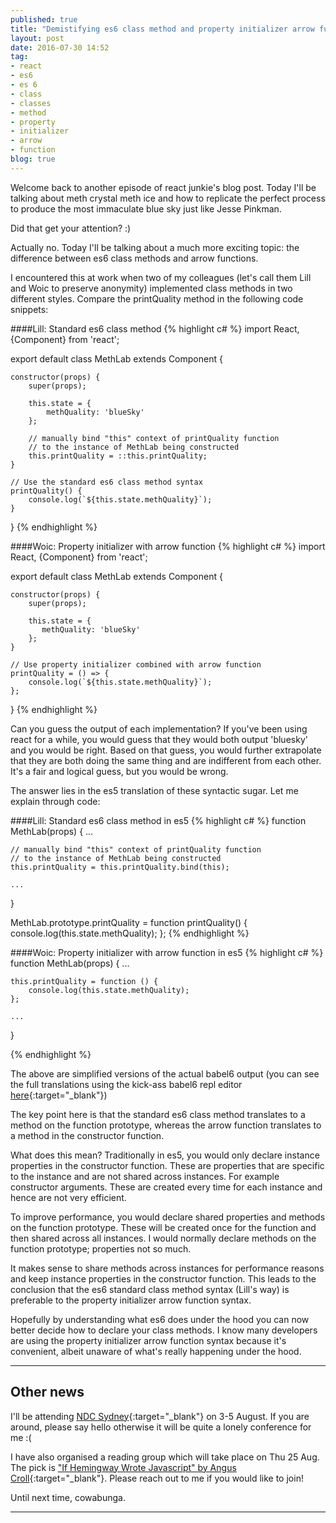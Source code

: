 ```yaml
---
published: true
title: "Demistifying es6 class method and property initializer arrow function"
layout: post
date: 2016-07-30 14:52
tag:
- react
- es6
- es 6
- class
- classes
- method
- property
- initializer
- arrow
- function
blog: true
---
```


Welcome back to another episode of react junkie's blog post. Today I'll be talking about meth crystal meth ice and how to
replicate the perfect process to produce the most immaculate blue sky just like Jesse Pinkman.

Did that get your attention? :)

Actually no. Today I'll be talking about a much more exciting topic: the difference between es6 class methods and arrow functions.

I encountered this at work when two of my colleagues (let's call them Lill and Woic to preserve anonymity) implemented class methods
in two different styles. Compare the printQuality method in the following code snippets:

####Lill: Standard es6 class method
{% highlight c# %}
import React, {Component} from 'react';

export default class MethLab extends Component {
    
    constructor(props) {
        super(props);
        
        this.state = {
            methQuality: 'blueSky'
        };
        
        // manually bind "this" context of printQuality function
        // to the instance of MethLab being constructed
        this.printQuality = ::this.printQuality;
    }
    
    // Use the standard es6 class method syntax
    printQuality() {
        console.log(`${this.state.methQuality}`);
    }
}
{% endhighlight %}

####Woic: Property initializer with arrow function
{% highlight c# %}
import React, {Component} from 'react';

export default class MethLab extends Component {
    
    constructor(props) {
        super(props);
        
        this.state = {
           methQuality: 'blueSky'
        };
    }
    
    // Use property initializer combined with arrow function
    printQuality = () => {
        console.log(`${this.state.methQuality}`);
    };
}
{% endhighlight %}

Can you guess the output of each implementation? If you've been using react
for a while, you would guess that they would both output 'bluesky' and you would be
right. Based on that guess, you would further extrapolate that they are both
doing the same thing and are indifferent from each other. It's a fair and logical guess, but you would be wrong.

The answer lies in the es5 translation of these syntactic sugar. Let me explain through code:

####Lill: Standard es6 class method in es5
{% highlight c# %}
function MethLab(props) {
    ...

    // manually bind "this" context of printQuality function
    // to the instance of MethLab being constructed
    this.printQuality = this.printQuality.bind(this);
    
    ...
}

MethLab.prototype.printQuality = function printQuality() {
    console.log(this.state.methQuality);
};
{% endhighlight %}

####Woic: Property initializer with arrow function in es5
{% highlight c# %}
function MethLab(props) {
    ... 
    
    this.printQuality = function () {
        console.log(this.state.methQuality);
    };

    ...
}

{% endhighlight %}

The above are simplified versions of the actual babel6 output (you can see 
the full translations using the kick-ass babel6 repl editor 
[here](https://babeljs.io/repl/){:target="_blank"})

The key point here is that the standard es6 class method translates to
a method on the function prototype, whereas the arrow function translates
to a method in the constructor function.

What does this mean? Traditionally in es5, you would only declare instance 
properties in the constructor function. These are properties that are 
specific to the instance and are not shared across instances. For example constructor arguments. 
These are created every time for each instance and hence are not very efficient.

To improve performance, you would declare shared properties and methods on the
function prototype. These will be created once for the function and then shared across all
instances. I would normally declare methods on the function prototype; properties not so much. 

It makes sense to share methods across instances for performance reasons and keep instance properties
in the constructor function. This leads to the conclusion that the es6 standard class method syntax
(Lill's way) is preferable to the property initializer arrow function syntax.

Hopefully by understanding what es6 does under the hood you can now better decide
how to declare your class methods. I know many developers are using the property
initializer arrow function syntax because it's convenient, albeit unaware of what's 
really happening under the hood.

---

## Other news
I'll be attending [NDC Sydney](http://ndcsydney.com/){:target="_blank"} on 3-5 August. If you are around, please say hello otherwise
it will be quite a lonely conference for me :(

I have also organised a reading group which will take place on Thu 25 Aug. The pick is ["If Hemingway Wrote Javascript"
by Angus Croll](https://www.nostarch.com/hemingway){:target="_blank"}. Please reach out to me if you would like to join!

Until next time, cowabunga.

---------------------------------------------------------------------------------------
